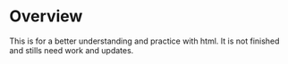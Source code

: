 # Overview
This is for a better understanding and practice with html. It is not finished and stills need work and updates.
